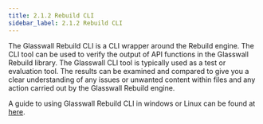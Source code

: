 ```yaml
---
title: 2.1.2 Rebuild CLI 
sidebar_label: 2.1.2 Rebuild CLI 
---
```


The Glasswall Rebuild CLI is a CLI wrapper around the Rebuild engine. The CLI tool can be used to verify the output of 
API functions in the Glasswall Rebuild library. The Glasswall CLI tool is typically used as a test or evaluation tool. 
The results can be examined and compared to give you a clear understanding of any issues or unwanted content within 
files and any action carried out by the Glasswall Rebuild engine.

A guide to using Glasswall Rebuild CLI in windows or Linux can be found at 
[here](/docs/7-tools/7_9-testing/7_9_2-GlasswallCommandLineTestTool).
